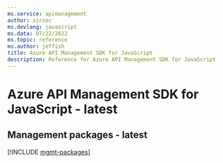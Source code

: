 ```yaml
---
ms.service: apimanagement
author: xirzec
ms.devlang: javascript
ms.data: 07/22/2022
ms.topic: reference
ms.author: jeffish
title: Azure API Management SDK for JavaScript
description: Reference for Azure API Management SDK for JavaScript
---
```

# Azure API Management SDK for JavaScript - latest

## Management packages - latest
[!INCLUDE [mgmt-packages](api-management-mgmt-index.md)]